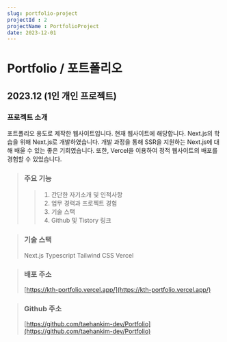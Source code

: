 ```yaml
---
slug: portfolio-project
projectId : 2
projectName : PortfolioProject
date: 2023-12-01
---
```


# Portfolio / 포트폴리오

## 2023.12 (1인 개인 프로젝트)

### 프로젝트 소개
포트폴리오 용도로 제작한 웹사이트입니다. 현재 웹사이트에 해당합니다.
Next.js의 학습을 위해 Next.js로 개발하였습니다. 개발 과정을 통해 SSR을 지원하는 Next.js에 대해 배울 수 있는 좋은 기회였습니다.
또한, Vercel을 이용하여 정적 웹사이트의 배포를 경험할 수 있었습니다.

>### 주요 기능
>> 1. 간단한 자기소개 및 인적사항
>> 2. 업무 경력과 프로젝트 경험
>> 3. 기술 스택
>> 4. Github 및 Tistory 링크

>### 기술 스택
>Next.js
>Typescript
>Tailwind CSS
>Vercel

>### 배포 주소
>[https://kth-portfolio.vercel.app/](https://kth-portfolio.vercel.app/)

>### Github 주소
>[https://github.com/taehankim-dev/Portfolio](https://github.com/taehankim-dev/Portfolio)